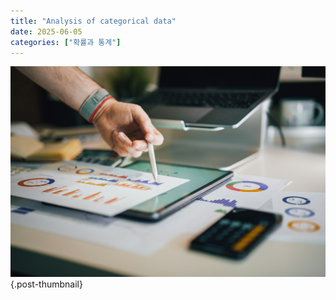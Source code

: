```yaml
---
title: "Analysis of categorical data"
date: 2025-06-05
categories: ["확률과 통계"]
---
```


![](/img/stat-thumb.jpg){.post-thumbnail}



